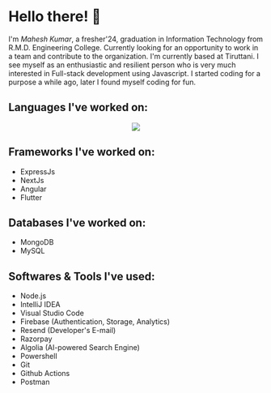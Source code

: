 # Hello there! 👋
I'm *Mahesh Kumar*, a fresher'24, graduation in Information Technology from R.M.D. Engineering College. Currently looking for an opportunity to work in a team and contribute to the organization. I'm currently based at Tiruttani. I see myself as an enthusiastic and resilient person who is very much interested in Full-stack development using Javascript. I started coding for a purpose a while ago, later I found myself coding for fun. 
<br />

## Languages I've worked on:
<p align="center">
  <a href="https://skillicons.dev">
    <img src="https://skillicons.dev/icons?i=c,cpp,java,js,ts,html,css,powershell,react,nextjs,nodejs,git,github" />
  </a>
</p>

## Frameworks I've worked on:
* ExpressJs
* NextJs
* Angular
* Flutter

## Databases I've worked on:
* MongoDB
* MySQL

## Softwares & Tools I've used:
* Node.js
* IntelliJ IDEA
* Visual Studio Code
* Firebase (Authentication, Storage, Analytics)
* Resend (Developer's E-mail)
* Razorpay
* Algolia (AI-powered Search Engine)
* Powershell
* Git
* Github Actions
* Postman
